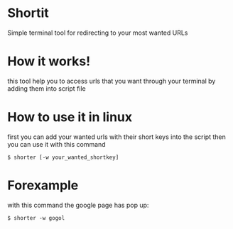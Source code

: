 # Shortit
Simple terminal tool for redirecting to your most wanted URLs 

# How it works!
this tool help you to access urls that you want through your terminal by adding them into script file

# How to use it in linux
first you can add your wanted urls with their short keys into the script
then you can use it with this command 

    $ shorter [-w your_wanted_shortkey]

# Forexample    

with this command the google page has pop up: 

    $ shorter -w gogol

